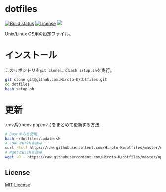 # dotfiles

[![Build status](https://img.shields.io/travis/Hiroto-K/dotfiles/master.svg?style=flat-square)](https://travis-ci.org/Hiroto-K/dotfiles)
[![License](https://img.shields.io/github/license/Hiroto-K/dotfiles.svg?style=flat-square)](https://github.com/Hiroto-K/dotfiles/blob/master/LICENSE)
![](https://img.shields.io/badge/platform-OS%20X%20|%20Linux-808080.svg?style=flat-square)

Unix/Linux OS用の設定ファイル。

# インストール
このリポジトリを``git clone``して``bash setup.sh``を実行。
```bash
git clone git@github.com:Hiroto-K/dotfiles.git
cd dotfiles
bash setup.sh
```

# 更新
.env系(rbenv,phpenv..)をまとめて更新する方法
```bash
# Bashのみを使用
bash ~/dotfiles/update.sh
# cURLとBashを使用
curl -Sslf https://raw.githubusercontent.com/Hiroto-K/dotfiles/master/update.sh | bash
# WgetとBashを使用
wget -O - https://raw.githubusercontent.com/Hiroto-K/dotfiles/master/update.sh | bash
```

## License
[MIT License](https://github.com/Hiroto-K/dotfiles/blob/master/LICENSE "MIT License")